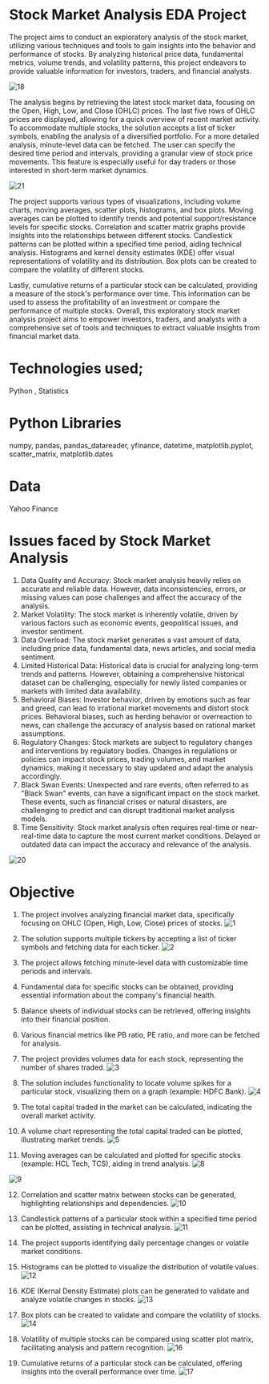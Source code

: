 # Stock Market Analysis EDA Project
The project aims to conduct an exploratory analysis of the stock market, utilizing various techniques and tools to gain insights into the behavior and performance of stocks. 
By analyzing historical price data, fundamental metrics, volume trends, and volatility patterns, this project endeavors to provide valuable information for investors, traders, and financial analysts.

![18](https://github.com/rahulrajan15/Stock_Analysis_EDA_Project/assets/113009011/a5e9e6bd-2d74-42aa-9834-b35eadbcbd65)

The analysis begins by retrieving the latest stock market data, focusing on the Open, High, Low, and Close (OHLC) prices. The last five rows of OHLC prices are displayed, allowing for a quick overview of recent market activity.
To accommodate multiple stocks, the solution accepts a list of ticker symbols, enabling the analysis of a diversified portfolio.
For a more detailed analysis, minute-level data can be fetched. The user can specify the desired time period and intervals, providing a granular view of stock price movements. 
This feature is especially useful for day traders or those interested in short-term market dynamics.

![21](https://github.com/rahulrajan15/Stock_Analysis_EDA_Project/assets/113009011/563a9ddc-0a3a-4080-9e0e-86abcb85c6d6)

The project supports various types of visualizations, including volume charts, moving averages, scatter plots, histograms, and box plots. Moving averages can be plotted to identify trends and potential support/resistance levels for specific stocks. 
Correlation and scatter matrix graphs provide insights into the relationships between different stocks. Candlestick patterns can be plotted within a specified time period, aiding technical analysis. Histograms and kernel density estimates (KDE) offer visual representations of volatility and its distribution. 
Box plots can be created to compare the volatility of different stocks.

Lastly, cumulative returns of a particular stock can be calculated, providing a measure of the stock's performance over time. 
This information can be used to assess the profitability of an investment or compare the performance of multiple stocks.
Overall, this exploratory stock market analysis project aims to empower investors, traders, and 
analysts with a comprehensive set of tools and techniques to extract valuable insights from financial market data. 

# Technologies used;
Python , Statistics

# Python Libraries
numpy, pandas, pandas_datareader, yfinance, datetime, matplotlib.pyplot, scatter_matrix, matplotlib.dates

# Data 
Yahoo Finance

# Issues faced by Stock Market Analysis
1) Data Quality and Accuracy: Stock market analysis heavily relies on accurate and reliable data. However, data inconsistencies, errors, or missing values can pose challenges and affect the accuracy of the analysis.
2) Market Volatility: The stock market is inherently volatile, driven by various factors such as economic events, geopolitical issues, and investor sentiment.
3) Data Overload: The stock market generates a vast amount of data, including price data, fundamental data, news articles, and social media sentiment.
4) Limited Historical Data: Historical data is crucial for analyzing long-term trends and patterns. However, obtaining a comprehensive historical dataset can be challenging, especially for newly listed companies or markets with limited data availability.
5) Behavioral Biases: Investor behavior, driven by emotions such as fear and greed, can lead to irrational market movements and distort stock prices. Behavioral biases, such as herding behavior or overreaction to news, can challenge the accuracy of analysis based on rational market assumptions.
6) Regulatory Changes: Stock markets are subject to regulatory changes and interventions by regulatory bodies. Changes in regulations or policies can impact stock prices, trading volumes, and market dynamics, making it necessary to stay updated and adapt the analysis accordingly.
7) Black Swan Events: Unexpected and rare events, often referred to as "Black Swan" events, can have a significant impact on the stock market. These events, such as financial crises or natural disasters, are challenging to predict and can disrupt traditional market analysis models. 
8) Time Sensitivity: Stock market analysis often requires real-time or near-real-time data to capture the most current market conditions. Delayed or outdated data can impact the accuracy and relevance of the analysis.

![20](https://github.com/rahulrajan15/Stock_Analysis_EDA_Project/assets/113009011/444b898a-3bea-4d92-8258-f3064148d5e0)


# Objective
1) The project involves analyzing financial market data, specifically focusing on OHLC (Open, High, Low, Close) prices of stocks.
![1](https://github.com/rahulrajan15/Stock_Analysis_EDA_Project/assets/113009011/698a35ab-0077-488d-b2a3-83822eefea83)

2) The solution supports multiple tickers by accepting a list of ticker symbols and fetching data for each ticker.
![2](https://github.com/rahulrajan15/Stock_Analysis_EDA_Project/assets/113009011/7c91a83e-0076-4255-bb1a-a388cfd0e2b1)

3) The project allows fetching minute-level data with customizable time periods and intervals.
4) Fundamental data for specific stocks can be obtained, providing essential information about the company's financial health.
5) Balance sheets of individual stocks can be retrieved, offering insights into their financial position.
6) Various financial metrics like PB ratio, PE ratio, and more can be fetched for analysis.

7) The project provides volumes data for each stock, representing the number of shares traded.
![3](https://github.com/rahulrajan15/Stock_Analysis_EDA_Project/assets/113009011/a5d7d15f-325b-45ae-9a7e-a06d807d5a4d)

8) The solution includes functionality to locate volume spikes for a particular stock, visualizing them on a graph (example: HDFC Bank).
![4](https://github.com/rahulrajan15/Stock_Analysis_EDA_Project/assets/113009011/80a26936-46c0-484d-834c-f96f34a80da4)

9) The total capital traded in the market can be calculated, indicating the overall market activity.

10) A volume chart representing the total capital traded can be plotted, illustrating market trends.
![5](https://github.com/rahulrajan15/Stock_Analysis_EDA_Project/assets/113009011/45715304-072f-4800-b1a0-25d809d81766)

11) Moving averages can be calculated and plotted for specific stocks (example: HCL Tech, TCS), aiding in trend analysis.
![8](https://github.com/rahulrajan15/Stock_Analysis_EDA_Project/assets/113009011/98064276-ed5b-4706-b59d-50aa067887f3)

![9](https://github.com/rahulrajan15/Stock_Analysis_EDA_Project/assets/113009011/bad6d665-06c7-4bd5-bbcd-abeb52a08201)

12) Correlation and scatter matrix between stocks can be generated, highlighting relationships and dependencies.
![10](https://github.com/rahulrajan15/Stock_Analysis_EDA_Project/assets/113009011/6b7ce275-7b6d-4cf6-88e8-35f3c320837b)

13) Candlestick patterns of a particular stock within a specified time period can be plotted, assisting in technical analysis.
![11](https://github.com/rahulrajan15/Stock_Analysis_EDA_Project/assets/113009011/e4e4e19e-5506-4047-a12a-efec0a68b645)

14) The project supports identifying daily percentage changes or volatile market conditions.
15) Histograms can be plotted to visualize the distribution of volatile values.
![12](https://github.com/rahulrajan15/Stock_Analysis_EDA_Project/assets/113009011/f04493a9-9cfe-46e5-bc64-8940e054cfe8)

16) KDE (Kernal Density Estimate) plots can be generated to validate and analyze volatile changes in stocks.
![13](https://github.com/rahulrajan15/Stock_Analysis_EDA_Project/assets/113009011/9bbdc4e9-93bb-4cf1-b576-568bb30a15fe)

17) Box plots can be created to validate and compare the volatility of stocks.
![14](https://github.com/rahulrajan15/Stock_Analysis_EDA_Project/assets/113009011/b551c2f6-0d2a-459a-ad11-b931b6d8642b)

18) Volatility of multiple stocks can be compared using scatter plot matrix, facilitating analysis and pattern recognition.
![16](https://github.com/rahulrajan15/Stock_Analysis_EDA_Project/assets/113009011/1a348b83-2d8a-40ac-a90b-80ca62fc76f8)

19) Cumulative returns of a particular stock can be calculated, offering insights into the overall performance over time.
![17](https://github.com/rahulrajan15/Stock_Analysis_EDA_Project/assets/113009011/5be58c0a-0a43-46ee-a18d-aa5c39a8c138)




